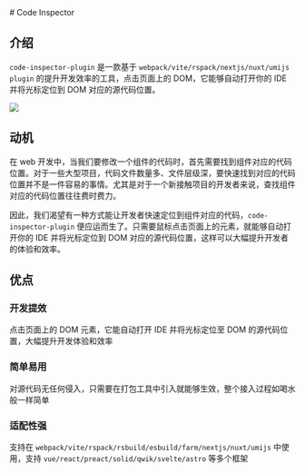 <AuthGuard >
# Code Inspector

## 介绍 [​](#介绍)

`code-inspector-plugin` 是一款基于 `webpack/vite/rspack/nextjs/nuxt/umijs plugin` 的提升开发效率的工具，点击页面上的 DOM，它能够自动打开你的 IDE 并将光标定位到 DOM 对应的源代码位置。

![](https://cdn.jsdelivr.net/gh/zh-lx/static-img/code-inspector/demo.gif)

## 动机 [​](#动机)

在 web 开发中，当我们要修改一个组件的代码时，首先需要找到组件对应的代码位置。对于一些大型项目，代码文件数量多、文件层级深，要快速找到对应的代码位置并不是一件容易的事情。尤其是对于一个新接触项目的开发者来说，查找组件对应的代码位置往往费时费力。

因此，我们渴望有一种方式能让开发者快速定位到组件对应的代码，`code-inspector-plugin` 便应运而生了。只需要鼠标点击页面上的元素，就能够自动打开你的 IDE 并将光标定位到 DOM 对应的源代码位置，这样可以大幅提升开发者的体验和效率。

## 优点 [​](#优点)

### 开发提效 [​](#开发提效)

点击页面上的 DOM 元素，它能自动打开 IDE 并将光标定位至 DOM 的源代码位置，大幅提升开发体验和效率

### 简单易用 [​](#简单易用)

对源代码无任何侵入，只需要在打包工具中引入就能够生效，整个接入过程如喝水般一样简单

### 适配性强 [​](#适配性强)

支持在 `webpack/vite/rspack/rsbuild/esbuild/farm/nextjs/nuxt/umijs` 中使用，支持 `vue/react/preact/solid/qwik/svelte/astro` 等多个框架
</AuthGuard>
